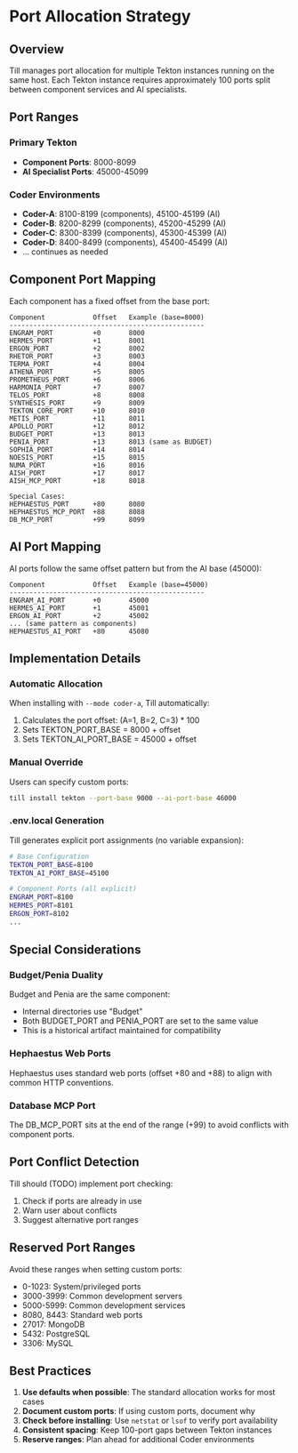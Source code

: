 # Port Allocation Strategy

## Overview

Till manages port allocation for multiple Tekton instances running on the same host. Each Tekton instance requires approximately 100 ports split between component services and AI specialists.

## Port Ranges

### Primary Tekton
- **Component Ports**: 8000-8099
- **AI Specialist Ports**: 45000-45099

### Coder Environments
- **Coder-A**: 8100-8199 (components), 45100-45199 (AI)
- **Coder-B**: 8200-8299 (components), 45200-45299 (AI)
- **Coder-C**: 8300-8399 (components), 45300-45399 (AI)
- **Coder-D**: 8400-8499 (components), 45400-45499 (AI)
- ... continues as needed

## Component Port Mapping

Each component has a fixed offset from the base port:

```
Component            Offset   Example (base=8000)
-------------------------------------------------
ENGRAM_PORT          +0       8000
HERMES_PORT          +1       8001
ERGON_PORT           +2       8002
RHETOR_PORT          +3       8003
TERMA_PORT           +4       8004
ATHENA_PORT          +5       8005
PROMETHEUS_PORT      +6       8006
HARMONIA_PORT        +7       8007
TELOS_PORT           +8       8008
SYNTHESIS_PORT       +9       8009
TEKTON_CORE_PORT     +10      8010
METIS_PORT           +11      8011
APOLLO_PORT          +12      8012
BUDGET_PORT          +13      8013
PENIA_PORT           +13      8013 (same as BUDGET)
SOPHIA_PORT          +14      8014
NOESIS_PORT          +15      8015
NUMA_PORT            +16      8016
AISH_PORT            +17      8017
AISH_MCP_PORT        +18      8018

Special Cases:
HEPHAESTUS_PORT      +80      8080
HEPHAESTUS_MCP_PORT  +88      8088
DB_MCP_PORT          +99      8099
```

## AI Port Mapping

AI ports follow the same offset pattern but from the AI base (45000):

```
Component            Offset   Example (base=45000)
-------------------------------------------------
ENGRAM_AI_PORT       +0       45000
HERMES_AI_PORT       +1       45001
ERGON_AI_PORT        +2       45002
... (same pattern as components)
HEPHAESTUS_AI_PORT   +80      45080
```

## Implementation Details

### Automatic Allocation

When installing with `--mode coder-a`, Till automatically:
1. Calculates the port offset: (A=1, B=2, C=3) * 100
2. Sets TEKTON_PORT_BASE = 8000 + offset
3. Sets TEKTON_AI_PORT_BASE = 45000 + offset

### Manual Override

Users can specify custom ports:
```bash
till install tekton --port-base 9000 --ai-port-base 46000
```

### .env.local Generation

Till generates explicit port assignments (no variable expansion):
```bash
# Base Configuration
TEKTON_PORT_BASE=8100
TEKTON_AI_PORT_BASE=45100

# Component Ports (all explicit)
ENGRAM_PORT=8100
HERMES_PORT=8101
ERGON_PORT=8102
...
```

## Special Considerations

### Budget/Penia Duality
Budget and Penia are the same component:
- Internal directories use "Budget"
- Both BUDGET_PORT and PENIA_PORT are set to the same value
- This is a historical artifact maintained for compatibility

### Hephaestus Web Ports
Hephaestus uses standard web ports (offset +80 and +88) to align with common HTTP conventions.

### Database MCP Port
The DB_MCP_PORT sits at the end of the range (+99) to avoid conflicts with component ports.

## Port Conflict Detection

Till should (TODO) implement port checking:
1. Check if ports are already in use
2. Warn user about conflicts
3. Suggest alternative port ranges

## Reserved Port Ranges

Avoid these ranges when setting custom ports:
- 0-1023: System/privileged ports
- 3000-3999: Common development servers
- 5000-5999: Common development services
- 8080, 8443: Standard web ports
- 27017: MongoDB
- 5432: PostgreSQL
- 3306: MySQL

## Best Practices

1. **Use defaults when possible**: The standard allocation works for most cases
2. **Document custom ports**: If using custom ports, document why
3. **Check before installing**: Use `netstat` or `lsof` to verify port availability
4. **Consistent spacing**: Keep 100-port gaps between Tekton instances
5. **Reserve ranges**: Plan ahead for additional Coder environments